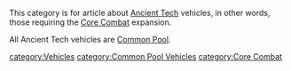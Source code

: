 This category is for article about [Ancient
Tech](Ancient_Technology.md) vehicles, in other words, those requiring
the [Core Combat](Core_Combat.md) expansion.

All Ancient Tech vehicles are [Common Pool](Common_Pool.md).

[category:Vehicles](category:Vehicles.md) [category:Common Pool
Vehicles](category:Common_Pool_Vehicles.md) [category:Core
Combat](category:Core_Combat.md)
